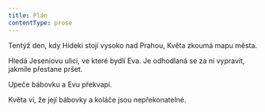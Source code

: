 ```yaml
---
title: Plán
contentType: prose
---
```


<section>

Tentýž den, kdy Hideki stojí vysoko nad Prahou, Květa zkoumá mapu města.

Hledá Jeseniovu ulici, ve které bydlí Eva. Je odhodlaná se za ní vypravit, jakmile přestane pršet.

Upeče bábovku a Evu překvapí.

Květa ví, že její bábovky a koláče jsou nepřekonatelné.

</section>
